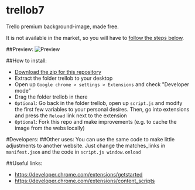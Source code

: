 # trellob7
Trello premium background-image, made free.

It is not available in the market, so you will have to [follow the steps below](#how-to-install).

##Preview:
![Preview](http://i.imgur.com/1PUwyX1.jpg)

##How to install:
* [Download the zip for this repository](https://github.com/ioanb7/trellob7/archive/master.zip)
* Extract the folder trellob to your desktop
* Open up `Google chrome > settings > Extensions` and check "Developer mode"
* Drag the folder trellob in there
* `Optional`: Go back in the folder trellob, open up `script.js` and modify the first few variables to your personal desires. Then, go into extensions and press the `Reload` link next to the extension
* `Optional`: Fork this repo and make improvements (e.g. to cache the image from the webs locally)

#Developers:
##Other uses:
You can use the same code to make little adjustments to another website. Just change the matches_links in `manifest.json` and the code in `script.js window.onload`

##Useful links:
* https://developer.chrome.com/extensions/getstarted
* https://developer.chrome.com/extensions/content_scripts


